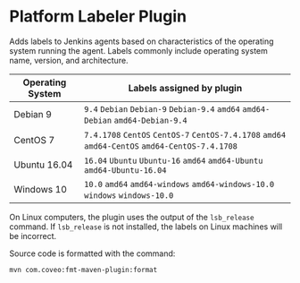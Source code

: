 # Platform Labeler Plugin

Adds labels to Jenkins agents based on characteristics of the operating system running the agent.
Labels commonly include operating system name, version, and architecture.

| Operating System | Labels assigned by plugin                                                                       |
| ---------------- | ----------------------------------------------------------------------------------------------- |
| Debian 9         | `9.4` `Debian` `Debian-9` `Debian-9.4` `amd64` `amd64-Debian` `amd64-Debian-9.4`                |
| CentOS 7         | `7.4.1708` `CentOS` `CentOS-7` `CentOS-7.4.1708` `amd64` `amd64-CentOS` `amd64-CentOS-7.4.1708` |
| Ubuntu 16.04     | `16.04` `Ubuntu` `Ubuntu-16` `amd64` `amd64-Ubuntu` `amd64-Ubuntu-16.04` |
| Windows 10       | `10.0` `amd64` `amd64-windows` `amd64-windows-10.0` `windows` `windows-10.0`                    |

On Linux computers, the plugin uses the output of the `lsb_release` command.
If `lsb_release` is not installed, the labels on Linux machines will be incorrect.

Source code is formatted with the command:

    mvn com.coveo:fmt-maven-plugin:format
